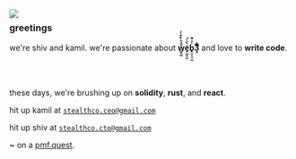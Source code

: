 <img align="left" src="https://orhun.dev/img/crow.png">

### greetings

we're shiv and kamil. we're passionate about **w͇̖̲͎̎̊ͪ̐͊ͭ͑e̡̫͖̼̺͛̀̈ͨ͘b̢̫̞͉̜̺̾ͣ̐̚3̛͕͕ͧͥ̊͞** and love to **write code**.

<br><br>

these days, we're brushing up on **solidity**, **rust**, and **react**.

<!-- work worth mentioning:

- [project](https://link.to/project/) - desc

 -->

hit up kamil at [`stealthco.ceo@gmail.com`](mailto:stealthco.ceo@gmail.com)

hit up shiv at [`stealthco.cto@gmail.com`](mailto:stealthco.cto@gmail.com)

**~** on a  [pmf.quest](https://pmf.quest).
